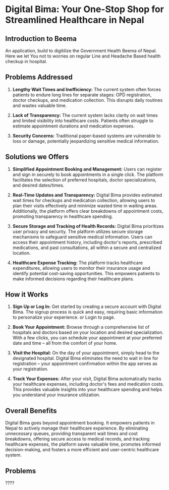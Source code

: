 # Digital Bima: Your One-Stop Shop for Streamlined Healthcare in Nepal


## Introduction to Beema
An application, build to digitilize the Government Health Beema of Nepal. Here we let You not to  worries on regular Line and Headache Based health checkup in hospital.


## Problems Addressed

1. **Lengthy Wait Times and Inefficiency:**
   The current system often forces patients to endure long lines for separate stages: OPD registration, doctor checkups, and medication collection. This disrupts daily routines and wastes valuable time.

2. **Lack of Transparency:**
   The current system lacks clarity on wait times and limited visibility into healthcare costs. Patients often struggle to estimate appointment durations and medication expenses.

3. **Security Concerns:**
   Traditional paper-based systems are vulnerable to loss or damage, potentially jeopardizing sensitive medical information.

## Solutions we Offers

1. **Simplified Appointment Booking and Management:**
   Users can register and sign in securely to book appointments in a single click. The platform facilitates the selection of preferred hospitals, doctor specializations, and desired dates/times.

2. **Real-Time Updates and Transparency:**
   Digital Bima provides estimated wait times for checkups and medication collection, allowing users to plan their visits effectively and minimize wasted time in waiting areas. Additionally, the platform offers clear breakdowns of appointment costs, promoting transparency in healthcare spending.

3. **Secure Storage and Tracking of Health Records:**
   Digital Bima prioritizes user privacy and security. The platform utilizes secure storage mechanisms to safeguard sensitive medical information. Users can access their appointment history, including doctor's reports, prescribed medications, and past consultations, all within a secure and centralized location.

4. **Healthcare Expense Tracking:**
   The platform tracks healthcare expenditures, allowing users to monitor their insurance usage and identify potential cost-saving opportunities. This empowers patients to make informed decisions regarding their healthcare plans.

## How it Works

1. **Sign Up or Log In:**
   Get started by creating a secure account with Digital Bima. The signup process is quick and easy, requiring basic information to personalize your experience. or Login to page.

2. **Book Your Appointment:**
   Browse through a comprehensive list of hospitals and doctors based on your location and desired specialization. With a few clicks, you can schedule your appointment at your preferred date and time – all from the comfort of your home.

3. **Visit the Hospital:**
   On the day of your appointment, simply head to the designated hospital. Digital Bima eliminates the need to wait in line for registration – your appointment confirmation within the app serves as your registration.

4. **Track Your Expenses:**
   After your visit, Digital Bima automatically tracks your healthcare expenses, including doctor's fees and medication costs. This provides valuable insights into your healthcare spending and helps you understand your insurance utilization.

## Overall Benefits

Digital Bima goes beyond appointment booking. It empowers patients in Nepal to actively manage their healthcare experience. By eliminating unnecessary queues, providing transparent wait times and cost breakdowns, offering secure access to medical records, and tracking healthcare expenses, the platform saves valuable time, promotes informed decision-making, and fosters a more efficient and user-centric healthcare system.


## Problems 
????
